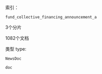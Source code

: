 索引：

```
fund_collective_financing_announcement_a
```

3个分片

1082个文档

类型 type:

```
NewsDoc

doc
```



```json

```





